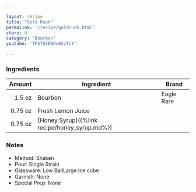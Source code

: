 ```yaml
---

layout: recipe
title: "Gold Rush"
permalink: '/recipe/goldrush.html'
stars: 0
category: 'Bourbon'
youtube: 'TP5T65EWOx65zTsY'

---
```


### Ingredients

| Amount  | Ingredient               | Brand           |
| ------: | --------------------------------------------- | ---------- |
|  1.5 oz | Bourbon                                       | Eagle Rare |
| 0.75 oz | Fresh Lemon Juice                             |
| 0.75 oz | [Honey Syrup]({%link recipe/honey_syrup.md%}) |

### Notes

- Method: Shaken
- Pour: Single Strain
- Glassware: Low BallLarge Ice cube
- Garnish: None
- Special Prep: None


